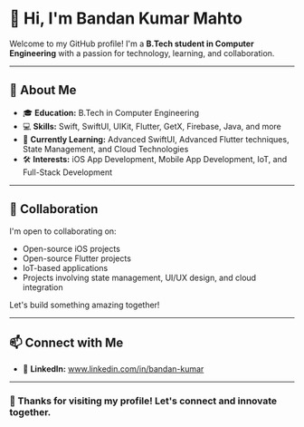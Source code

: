 # 👋 Hi, I'm Bandan Kumar Mahto

Welcome to my GitHub profile! I'm a **B.Tech student in Computer Engineering** with a passion for technology, learning, and collaboration.

---

## 👀 About Me

- 🎓 **Education:** B.Tech in Computer Engineering  
- 💻 **Skills:** Swift, SwiftUI, UIKit, Flutter, GetX, Firebase, Java, and more  
- 🌱 **Currently Learning:** Advanced SwiftUI, Advanced Flutter techniques, State Management, and Cloud Technologies  
- 🛠️ **Interests:** iOS App Development, Mobile App Development, IoT, and Full-Stack Development  

---

## 💞️ Collaboration

I'm open to collaborating on:
- Open-source iOS projects
- Open-source Flutter projects  
- IoT-based applications  
- Projects involving state management, UI/UX design, and cloud integration  

Let's build something amazing together!

---

## 📫 Connect with Me

- 💼 **LinkedIn:** www.linkedin.com/in/bandan-kumar

---

### 🌟 Thanks for visiting my profile! Let's connect and innovate together.
